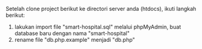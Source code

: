 Setelah clone project berikut ke directori server anda (htdocs), ikuti langkah berikut:
1. lakukan import file "smart-hospital.sql" melalui phpMyAdmin, buat database baru dengan nama "smart-hospital"
2. rename file "db.php.example" menjadi "db.php"